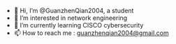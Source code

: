 - 👋 Hi, I’m @GuanzhenQian2004, a student 
- 👀 I’m interested in network engineering
- 🌱 I’m currently learning CISCO cybersecurity
- 📫 How to reach me : guanzhenqian2004@gmail.com

<!---
GuanzhenQian2004/GuanzhenQian2004 is a ✨ special ✨ repository because its `README.md` (this file) appears on your GitHub profile.
You can click the Preview link to take a look at your changes.
--->
